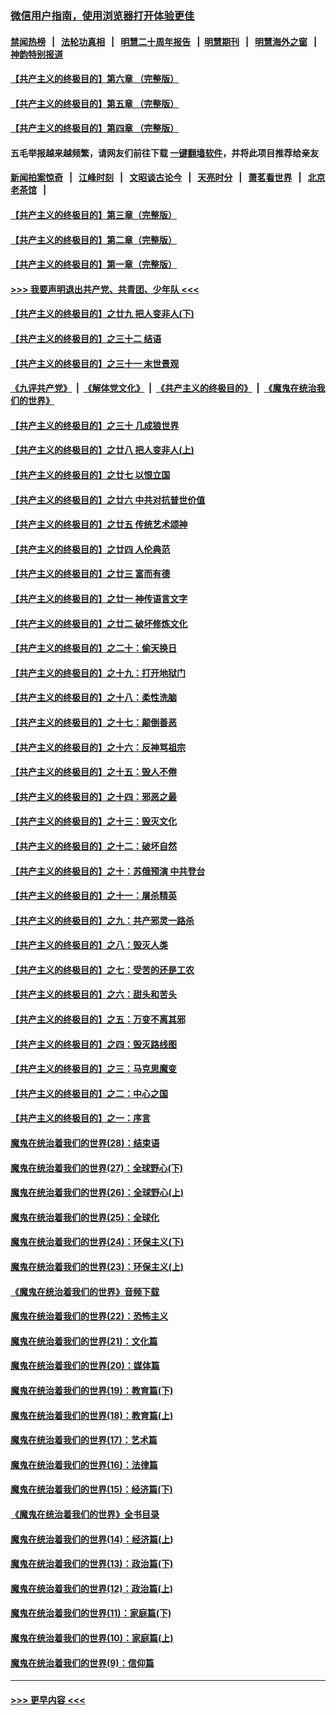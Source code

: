 ### [微信用户指南，使用浏览器打开体验更佳](https://github.com/gfw-breaker/banned-news1/blob/master/indexes/wechat-guide.md?t=0)
#### [禁闻热榜](热点新闻.md?t=0)  &nbsp;&nbsp;|&nbsp;&nbsp; [法轮功真相](https://github.com/gfw-breaker/truth/blob/master/README.md?t=0) &nbsp;&nbsp;|&nbsp;&nbsp; [明慧二十周年报告](https://github.com/gfw-breaker/mh-reports/blob/master/README.md?t=0) &nbsp;&nbsp;|&nbsp;&nbsp;[明慧期刊](https://github.com/gfw-breaker/mh-qikan) &nbsp;&nbsp;|&nbsp;&nbsp; [明慧海外之窗](https://github.com/gfw-breaker/mh-news/blob/master/README.md?t=0) &nbsp;&nbsp;|&nbsp;&nbsp; [神韵特别报道](https://github.com/gfw-breaker/mh-news/blob/master/shenyun.md?t=0)
#### [【共产主义的终极目的】第六章 （完整版）](../pages/nsc422/n11428913.md?t=02081933) 
#### [【共产主义的终极目的】第五章 （完整版）](../pages/nsc422/n11428912.md?t=02081933) 
#### [【共产主义的终极目的】第四章 （完整版）](../pages/nsc422/n11428907.md?t=02081933) 
#### 五毛举报越来越频繁，请网友们前往下载 [一键翻墙软件](https://github.com/gfw-breaker/ssr-accounts)，并将此项目推荐给亲友
#### [新闻拍案惊奇](https://github.com/gfw-breaker/banned-news1/blob/master/pages/link4.md) &nbsp;&nbsp;|&nbsp;&nbsp; [江峰时刻](https://github.com/gfw-breaker/banned-news1/blob/master/pages/link4.md) &nbsp;&nbsp;|&nbsp;&nbsp; [文昭谈古论今](https://github.com/gfw-breaker/banned-news1/blob/master/pages/link4.md) &nbsp;&nbsp;|&nbsp;&nbsp; [天亮时分](https://github.com/gfw-breaker/banned-news1/blob/master/pages/link4.md) &nbsp;&nbsp;|&nbsp;&nbsp; [萧茗看世界](https://github.com/gfw-breaker/banned-news1/blob/master/pages/link4.md) &nbsp;&nbsp;|&nbsp;&nbsp; [北京老茶馆](https://github.com/gfw-breaker/banned-news1/blob/master/pages/link4.md) &nbsp;&nbsp;|&nbsp;&nbsp; 
#### [【共产主义的终极目的】第三章（完整版）](../pages/nsc422/n11428848.md?t=02081933) 
#### [【共产主义的终极目的】第二章（完整版）](../pages/nsc422/n11428831.md?t=02081933) 
#### [【共产主义的终极目的】第一章（完整版）](../pages/nsc422/n11417651.md?t=02081933) 
#### [>>> 我要声明退出共产党、共青团、少年队 <<<](https://github.com/begood0513/goodnews/blob/master/quit/letter.md) 
#### [【共产主义的终极目的】之廿九 把人变非人(下)](../pages/nsc422/n11344140.md?t=02081933) 
#### [【共产主义的终极目的】之三十二 结语](../pages/nsc422/n11360535.md?t=02081933) 
#### [【共产主义的终极目的】之三十一 末世景观](../pages/nsc422/n11351129.md?t=02081933) 
#### [《九评共产党》](https://github.com/begood0513/9ping.md/blob/master/README.md) &nbsp;|&nbsp; [《解体党文化》](../../../../jtdwh.md/blob/master/README.md)  &nbsp;|&nbsp; [《共产主义的终极目的》](../../../../gczydzjmd.md/blob/master/README.md) &nbsp;|&nbsp; [《魔鬼在统治我们的世界》](../../../../mgztzwmdsj.md/blob/master/README.md) 
#### [【共产主义的终极目的】之三十 几成狼世界](../pages/nsc422/n11348280.md?t=02081933) 
#### [【共产主义的终极目的】之廿八 把人变非人(上)](../pages/nsc422/n11340492.md?t=02081933) 
#### [【共产主义的终极目的】之廿七 以恨立国](../pages/nsc422/n11336944.md?t=02081933) 
#### [【共产主义的终极目的】之廿六 中共对抗普世价值](../pages/nsc422/n11324785.md?t=02081933) 
#### [【共产主义的终极目的】之廿五 传统艺术颂神](../pages/nsc422/n11296396.md?t=02081933) 
#### [【共产主义的终极目的】之廿四 人伦典范](../pages/nsc422/n11296397.md?t=02081933) 
#### [【共产主义的终极目的】之廿三 富而有德](../pages/nsc422/n11283598.md?t=02081933) 
#### [【共产主义的终极目的】之廿一 神传语言文字](../pages/nsc422/n11263265.md?t=02081933) 
#### [【共产主义的终极目的】之廿二 破坏修炼文化](../pages/nsc422/n11245728.md?t=02081933) 
#### [【共产主义的终极目的】之二十：偷天换日](../pages/nsc422/n11238846.md?t=02081933) 
#### [【共产主义的终极目的】之十九：打开地狱门](../pages/nsc422/n11206376.md?t=02081933) 
#### [【共产主义的终极目的】之十八：柔性洗脑](../pages/nsc422/n11199994.md?t=02081933) 
#### [【共产主义的终极目的】之十七：颠倒善恶](../pages/nsc422/n11179782.md?t=02081933) 
#### [【共产主义的终极目的】之十六：反神骂祖宗](../pages/nsc422/n11166798.md?t=02081933) 
#### [【共产主义的终极目的】之十五：毁人不倦](../pages/nsc422/n11166792.md?t=02081933) 
#### [【共产主义的终极目的】之十四：邪恶之最](../pages/nsc422/n11150249.md?t=02081933) 
#### [【共产主义的终极目的】之十三：毁灭文化](../pages/nsc422/n11135227.md?t=02081933) 
#### [【共产主义的终极目的】之十二：破坏自然](../pages/nsc422/n11135214.md?t=02081933) 
#### [【共产主义的终极目的】之十：苏俄预演 中共登台](../pages/nsc422/n11118424.md?t=02081933) 
#### [【共产主义的终极目的】之十一：屠杀精英](../pages/nsc422/n11118442.md?t=02081933) 
#### [【共产主义的终极目的】之九：共产邪灵一路杀](../pages/nsc422/n11114139.md?t=02081933) 
#### [【共产主义的终极目的】之八：毁灭人类](../pages/nsc422/n11108503.md?t=02081933) 
#### [【共产主义的终极目的】之七：受苦的还是工农](../pages/nsc422/n11101809.md?t=02081933) 
#### [【共产主义的终极目的】之六：甜头和苦头](../pages/nsc422/n11096971.md?t=02081933) 
#### [【共产主义的终极目的】之五：万变不离其邪](../pages/nsc422/n11091285.md?t=02081933) 
#### [【共产主义的终极目的】之四：毁灭路线图](../pages/nsc422/n11086284.md?t=02081933) 
#### [【共产主义的终极目的】之三：马克思魔变](../pages/nsc422/n11061941.md?t=02081933) 
#### [【共产主义的终极目的】之二：中心之国](../pages/nsc422/n11047728.md?t=02081933) 
#### [【共产主义的终极目的】之一：序言](../pages/nsc422/n11086077.md?t=02081933) 
#### [魔鬼在统治着我们的世界(28)：结束语](../pages/nsc422/n10936246.md?t=02081933) 
#### [魔鬼在统治着我们的世界(27)：全球野心(下)](../pages/nsc422/n10928319.md?t=02081933) 
#### [魔鬼在统治着我们的世界(26)：全球野心(上)](../pages/nsc422/n10900318.md?t=02081933) 
#### [魔鬼在统治着我们的世界(25)：全球化](../pages/nsc422/n10788205.md?t=02081933) 
#### [魔鬼在统治着我们的世界(24)：环保主义(下)](../pages/nsc422/n10695307.md?t=02081933) 
#### [魔鬼在统治着我们的世界(23)：环保主义(上)](../pages/nsc422/n10688613.md?t=02081933) 
#### [《魔鬼在统治着我们的世界》音频下载](../pages/nsc422/n10635553.md?t=02081933) 
#### [魔鬼在统治着我们的世界(22)：恐怖主义](../pages/nsc422/n10614727.md?t=02081933) 
#### [魔鬼在统治着我们的世界(21)：文化篇](../pages/nsc422/n10597706.md?t=02081933) 
#### [魔鬼在统治着我们的世界(20)：媒体篇](../pages/nsc422/n10586579.md?t=02081933) 
#### [魔鬼在统治着我们的世界(19)：教育篇(下)](../pages/nsc422/n10564808.md?t=02081933) 
#### [魔鬼在统治着我们的世界(18)：教育篇(上)](../pages/nsc422/n10526970.md?t=02081933) 
#### [魔鬼在统治着我们的世界(17)：艺术篇](../pages/nsc422/n10499093.md?t=02081933) 
#### [魔鬼在统治着我们的世界(16)：法律篇](../pages/nsc422/n10485969.md?t=02081933) 
#### [魔鬼在统治着我们的世界(15)：经济篇(下)](../pages/nsc422/n10469975.md?t=02081933) 
#### [《魔鬼在统治着我们的世界》全书目录](../pages/nsc422/n10464261.md?t=02081933) 
#### [魔鬼在统治着我们的世界(14)：经济篇(上)](../pages/nsc422/n10457370.md?t=02081933) 
#### [魔鬼在统治着我们的世界(13)：政治篇(下)](../pages/nsc422/n10448270.md?t=02081933) 
#### [魔鬼在统治着我们的世界(12)：政治篇(上)](../pages/nsc422/n10444576.md?t=02081933) 
#### [魔鬼在统治着我们的世界(11)：家庭篇(下)](../pages/nsc422/n10440961.md?t=02081933) 
#### [魔鬼在统治着我们的世界(10)：家庭篇(上)](../pages/nsc422/n10435448.md?t=02081933) 
#### [魔鬼在统治着我们的世界(9)：信仰篇](../pages/nsc422/n10432159.md?t=02081933) 

----
#### [ >>> 更早内容 <<< ](../indexes/nsc422-earlier.md)

